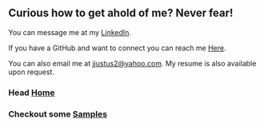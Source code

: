 ## Curious how to get ahold of me? Never fear!

You can message me at my [LinkedIn](https://www.linkedin.com/in/joshua-justus/).

If you have a GitHub and want to connect you can reach me [Here](https://github.com/jdjustus94).

You can also email me at jjustus2@yahoo.com.
My resume is also available upon request.

### Head [Home](./README.md)
### Checkout some [Samples](./samples.md)
